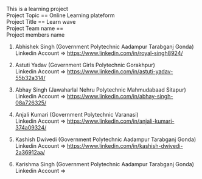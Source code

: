 This is a learning project                                          
Project Topic == Online Learning plateform                                
Project Title == Learn wave                                        
Project Team name ==                                           
Project members name                                                
1. Abhishek Singh (Government Polytechnic Aadampur Tarabganj Gonda)            
Linkedin Account => https://www.linkedin.com/in/royal-singh8924/
 
2. Astuti Yadav (Government Girls Polytechnic Gorakhpur)                
Linkedin Account => https://www.linkedin.com/in/astuti-yadav-55b32a314/

3. Abhay Singh (Jawaharlal Nehru Polytechnic Mahmudabaad Sitapur)       
Linkedin Account => https://www.linkedin.com/in/abhay-singh-08a726325/

4. Anjali Kumari (Government Polytechnic Varanasi)                      
Linkedin Account => https://www.linkedin.com/in/anjali-kumari-374a09324/

5. Kashish Dwivedi (Government Polytechnic Aadampur Tarabganj Gonda)    
Linkedin Account => https://www.linkedin.com/in/kashish-dwivedi-2a36912aa/

6. Karishma Singh (Government Polytechnic Aadampur Tarabganj Gonda)        
Linkedin Account =>
